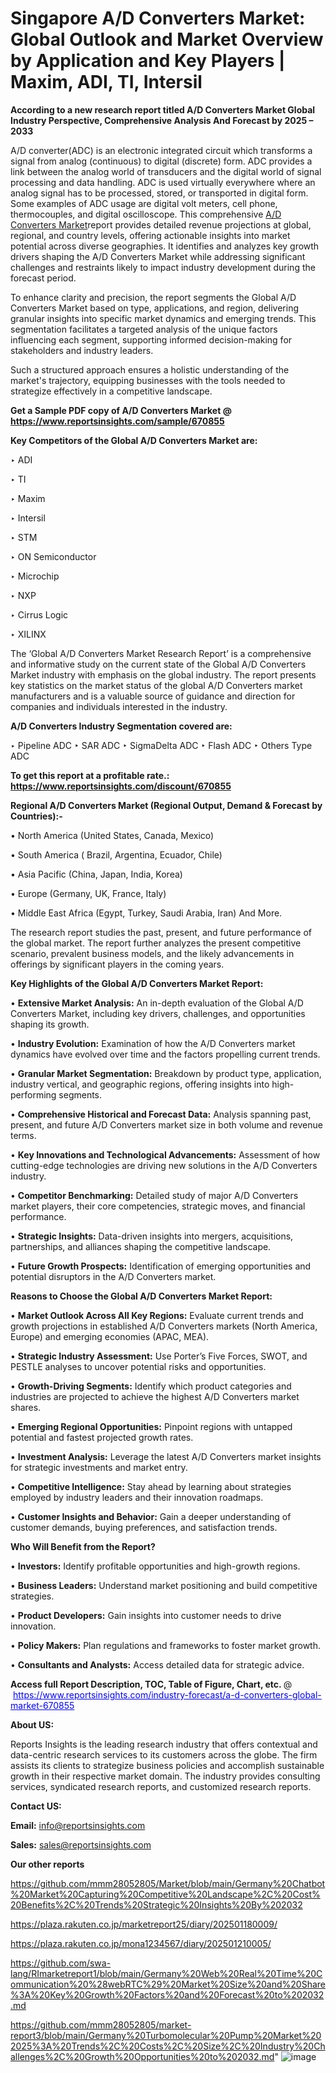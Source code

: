 # Singapore A/D Converters Market: Global Outlook and Market Overview by Application and Key Players | Maxim, ADI, TI, Intersil

<strong>According to a new research report titled A/D Converters Market Global Industry Perspective, Comprehensive Analysis And Forecast by 2025 – 2033</strong>

A/D converter(ADC) is an electronic integrated circuit which transforms a signal from analog (continuous) to digital (discrete) form. ADC provides a link between the analog world of transducers and the digital world of signal processing and data handling. ADC is used virtually everywhere where an analog signal has to be processed, stored, or transported in digital form. Some examples of ADC usage are digital volt meters, cell phone, thermocouples, and digital oscilloscope. This comprehensive <a href=https://www.reportsinsights.com/sample/670855>A/D Converters Market</a>report provides detailed revenue projections at global, regional, and country levels, offering actionable insights into market potential across diverse geographies. It identifies and analyzes key growth drivers shaping the A/D Converters Market while addressing significant challenges and restraints likely to impact industry development during the forecast period.

To enhance clarity and precision, the report segments the Global A/D Converters Market based on type, applications, and region, delivering granular insights into specific market dynamics and emerging trends. This segmentation facilitates a targeted analysis of the unique factors influencing each segment, supporting informed decision-making for stakeholders and industry leaders.

Such a structured approach ensures a holistic understanding of the market's trajectory, equipping businesses with the tools needed to strategize effectively in a competitive landscape.

<strong>Get a Sample PDF copy of A/D Converters Market </strong><strong>@<a href=https://www.reportsinsights.com/sample/670855 style=color:#0000ff;> https://www.reportsinsights.com/sample/670855</a></strong></font>

<strong>Key Competitors of the Global A/D Converters Market are:</strong>

‣ ADI

‣ TI

‣ Maxim

‣ Intersil

‣ STM

‣ ON Semiconductor

‣ Microchip

‣ NXP

‣ Cirrus Logic

‣ XILINX

The ‘Global A/D Converters Market Research Report’ is a comprehensive and informative study on the current state of the Global A/D Converters Market industry with emphasis on the global industry. The report presents key statistics on the market status of the global A/D Converters market manufacturers and is a valuable source of guidance and direction for companies and individuals interested in the industry.

<strong>A/D Converters Industry Segmentation covered are:</strong>

‣ Pipeline ADC
‣ SAR ADC
‣ SigmaDelta ADC
‣ Flash ADC
‣ Others Type ADC

<strong>To get this report at a profitable rate.: <a href=https://www.reportsinsights.com/discount/670855 style=color:#0000ff;>https://www.reportsinsights.com/discount/670855</a></strong></font>

<strong>Regional A/D Converters Market (Regional Output, Demand &amp; Forecast by Countries):-</strong>

• North America (United States, Canada, Mexico)

• South America ( Brazil, Argentina, Ecuador, Chile)

• Asia Pacific (China, Japan, India, Korea)

• Europe (Germany, UK, France, Italy)

• Middle East Africa (Egypt, Turkey, Saudi Arabia, Iran) And More.

The research report studies the past, present, and future performance of the global market. The report further analyzes the present competitive scenario, prevalent business models, and the likely advancements in offerings by significant players in the coming years.

<strong>Key Highlights of the Global A/D Converters Market Report:</strong>

• <strong>Extensive Market Analysis:</strong> An in-depth evaluation of the Global A/D Converters Market, including key drivers, challenges, and opportunities shaping its growth.

• <strong>Industry Evolution:</strong> Examination of how the A/D Converters market dynamics have evolved over time and the factors propelling current trends.

• <strong>Granular Market Segmentation:</strong> Breakdown by product type, application, industry vertical, and geographic regions, offering insights into high-performing segments.

• <strong>Comprehensive Historical and Forecast Data:</strong> Analysis spanning past, present, and future A/D Converters market size in both volume and revenue terms.

• <strong>Key Innovations and Technological Advancements:</strong> Assessment of how cutting-edge technologies are driving new solutions in the A/D Converters industry.

• <strong>Competitor Benchmarking:</strong> Detailed study of major A/D Converters market players, their core competencies, strategic moves, and financial performance.

• <strong>Strategic Insights:</strong> Data-driven insights into mergers, acquisitions, partnerships, and alliances shaping the competitive landscape.

• <strong>Future Growth Prospects:</strong> Identification of emerging opportunities and potential disruptors in the A/D Converters market.

<strong>Reasons to Choose the Global A/D Converters Market Report:</strong>

• <strong>Market Outlook Across All Key Regions:</strong> Evaluate current trends and growth projections in established A/D Converters markets (North America, Europe) and emerging economies (APAC, MEA).

• <strong>Strategic Industry Assessment:</strong> Use Porter’s Five Forces, SWOT, and PESTLE analyses to uncover potential risks and opportunities.

• <strong>Growth-Driving Segments:</strong> Identify which product categories and industries are projected to achieve the highest A/D Converters market shares.

• <strong>Emerging Regional Opportunities:</strong> Pinpoint regions with untapped potential and fastest projected growth rates.

• <strong>Investment Analysis:</strong> Leverage the latest A/D Converters market insights for strategic investments and market entry.

• <strong>Competitive Intelligence:</strong> Stay ahead by learning about strategies employed by industry leaders and their innovation roadmaps.

• <strong>Customer Insights and Behavior:</strong> Gain a deeper understanding of customer demands, buying preferences, and satisfaction trends.

<strong>Who Will Benefit from the Report?</strong>

• <strong>Investors:</strong> Identify profitable opportunities and high-growth regions.

• <strong>Business Leaders:</strong> Understand market positioning and build competitive strategies.

• <strong>Product Developers:</strong> Gain insights into customer needs to drive innovation.

• <strong>Policy Makers:</strong> Plan regulations and frameworks to foster market growth.

• <strong>Consultants and Analysts:</strong> Access detailed data for strategic advice.
</ul>
<strong>Access full Report Description, TOC, Table of Figure, Chart, etc. </strong>@  <a href=https://www.reportsinsights.com/industry-forecast/a-d-converters-global-market-670855 style=color:#0000ff;>https://www.reportsinsights.com/industry-forecast/a-d-converters-global-market-670855</a></font>

<strong><strong>About US</strong>:</strong>

Reports Insights is the leading research industry that offers contextual and data-centric research services to its customers across the globe. The firm assists its clients to strategize business policies and accomplish sustainable growth in their respective market domain. The industry provides consulting services, syndicated research reports, and customized research reports.

<strong>Contact US:</strong>

<p class=""""><b>Email:</b> <a href=mailto:info@reportsinsights.com>info@reportsinsights.com</a></p>
<p class=""""><b>Sales:</b> <a href=mailto:sales@reportsinsights.com>sales@reportsinsights.com</a></p>

<strong>Our other reports</strong>

<a href=https://github.com/mmm28052805/Market/blob/main/Germany%20Chatbot%20Market%20Capturing%20Competitive%20Landscape%2C%20Cost%20Benefits%2C%20Trends%20Strategic%20Insights%20By%202032>https://github.com/mmm28052805/Market/blob/main/Germany%20Chatbot%20Market%20Capturing%20Competitive%20Landscape%2C%20Cost%20Benefits%2C%20Trends%20Strategic%20Insights%20By%202032</a>

<a href=https://plaza.rakuten.co.jp/marketreport25/diary/202501180009/>https://plaza.rakuten.co.jp/marketreport25/diary/202501180009/</a>

<a href=https://plaza.rakuten.co.jp/mona1234567/diary/202501210005/>https://plaza.rakuten.co.jp/mona1234567/diary/202501210005/</a>

<a href=https://github.com/swa-lang/RImarketreport1/blob/main/Germany%20Web%20Real%20Time%20Communication%20%28webRTC%29%20Market%20Size%20and%20Share%3A%20Key%20Growth%20Factors%20and%20Forecast%20to%202032.md>https://github.com/swa-lang/RImarketreport1/blob/main/Germany%20Web%20Real%20Time%20Communication%20%28webRTC%29%20Market%20Size%20and%20Share%3A%20Key%20Growth%20Factors%20and%20Forecast%20to%202032.md</a>

<a href=https://github.com/mmm28052805/market-report3/blob/main/Germany%20Turbomolecular%20Pump%20Market%202025%3A%20Trends%2C%20Costs%2C%20Size%2C%20Industry%20Challenges%2C%20Growth%20Opportunities%20to%202032.md>https://github.com/mmm28052805/market-report3/blob/main/Germany%20Turbomolecular%20Pump%20Market%202025%3A%20Trends%2C%20Costs%2C%20Size%2C%20Industry%20Challenges%2C%20Growth%20Opportunities%20to%202032.md</a>"
![image](https://github.com/user-attachments/assets/62f39ca0-6481-4846-b16d-7d806317acf0)
